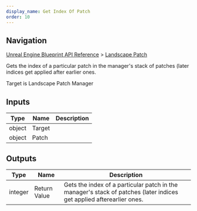 ```yaml
---
display_name: Get Index Of Patch
order: 10
---
```

## Navigation

[Unreal Engine Blueprint API Reference](https://dev.epicgames.com/documentation/en-us/unreal-engine/BlueprintAPI) > [Landscape Patch](https://dev.epicgames.com/documentation/en-us/unreal-engine/BlueprintAPI/LandscapePatch)

Gets the index of a particular patch in the manager's stack of patches (later indices get applied after
earlier ones.

Target is Landscape Patch Manager

## Inputs

| Type | Name | Description |
| --- | --- | --- |
| object | Target |  |
| object | Patch |  |

## Outputs

| Type | Name | Description |
| --- | --- | --- |
| integer | Return Value | Gets the index of a particular patch in the manager's stack of patches (later indices get applied afterearlier ones. |
